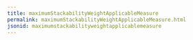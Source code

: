 ```yaml
---
title: maximumStackabilityWeightApplicableMeasure
permalink: maximumStackabilityWeightApplicableMeasure.html
jsonid: maximumstackabilityweightapplicablemeasure
---
```

